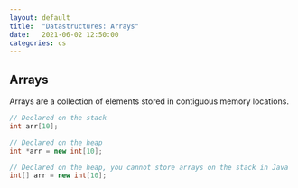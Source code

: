 ```yaml
---
layout: default
title:  "Datastructures: Arrays"
date:   2021-06-02 12:50:00
categories: cs
---
```


## Arrays
Arrays are a collection of elements stored in contiguous memory locations.

```c++
// Declared on the stack
int arr[10];

// Declared on the heap
int *arr = new int[10];
```

```java
// Declared on the heap, you cannot store arrays on the stack in Java
int[] arr = new int[10];
```
